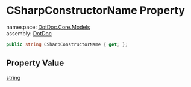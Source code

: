 ﻿# CSharpConstructorName Property

namespace: [DotDoc\.Core\.Models](../../DotDoc.Core.Models.md)<br />
assembly: [DotDoc](../../../DotDoc.md)



```csharp
public string CSharpConstructorName { get; };
```

## Property Value

[string](https://docs.microsoft.com/dotnet/api/System.String)

